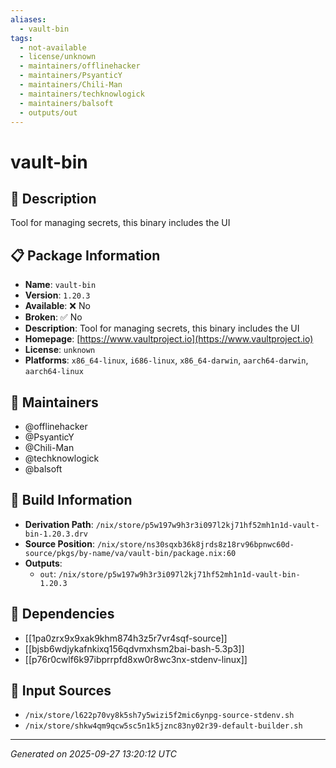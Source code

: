 ```yaml
---
aliases:
  - vault-bin
tags:
  - not-available
  - license/unknown
  - maintainers/offlinehacker
  - maintainers/PsyanticY
  - maintainers/Chili-Man
  - maintainers/techknowlogick
  - maintainers/balsoft
  - outputs/out
---
```


# vault-bin

## 📝 Description

Tool for managing secrets, this binary includes the UI

## 📋 Package Information

- **Name**: `vault-bin`
- **Version**: `1.20.3`
- **Available**: ❌ No
- **Broken**: ✅ No
- **Description**: Tool for managing secrets, this binary includes the UI
- **Homepage**: [https://www.vaultproject.io](https://www.vaultproject.io)
- **License**: `unknown`
- **Platforms**: `x86_64-linux`, `i686-linux`, `x86_64-darwin`, `aarch64-darwin`, `aarch64-linux`
## 👥 Maintainers

- @offlinehacker
- @PsyanticY
- @Chili-Man
- @techknowlogick
- @balsoft


## 🔧 Build Information

- **Derivation Path**: `/nix/store/p5w197w9h3r3i097l2kj71hf52mh1n1d-vault-bin-1.20.3.drv`
- **Source Position**: `/nix/store/ns30sqxb36k8jrds8z18rv96bpnwc60d-source/pkgs/by-name/va/vault-bin/package.nix:60`
- **Outputs**:
  - `out`:  `/nix/store/p5w197w9h3r3i097l2kj71hf52mh1n1d-vault-bin-1.20.3`

## 🔗 Dependencies

- [[1pa0zrx9x9xak9khm874h3z5r7vr4sqf-source]]
- [[bjsb6wdjykafnkixq156qdvmxhsm2bai-bash-5.3p3]]
- [[p76r0cwlf6k97ibprrpfd8xw0r8wc3nx-stdenv-linux]]

## 📁 Input Sources

- `/nix/store/l622p70vy8k5sh7y5wizi5f2mic6ynpg-source-stdenv.sh`
- `/nix/store/shkw4qm9qcw5sc5n1k5jznc83ny02r39-default-builder.sh`

---
*Generated on 2025-09-27 13:20:12 UTC*
